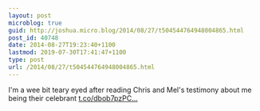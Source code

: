 ```yaml
---
layout: post
microblog: true
guid: http://joshua.micro.blog/2014/08/27/t504544764948004865.html
post_id: 40748
date: 2014-08-27T19:23:40+1100
lastmod: 2019-07-30T17:41:47+1100
type: post
url: /2014/08/27/t504544764948004865.html
---
```

I'm a wee bit teary eyed after reading Chris and Mel's testimony about me being their celebrant [t.co/dbob7pzPC...](http://t.co/dbob7pzPCc)
